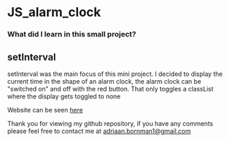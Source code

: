 # JS_alarm_clock

### What did I learn in this small project?  

## setInterval

setInterval was the main focus of this mini project. I decided to display the current time in the shape of an alarm clock, the alarm clock can be "switched on" and off with the red button. That only toggles a classList where the display gets toggled to none

Website can be seen [here](https://cyber-borries.github.io/JS_alarm_clock/)

Thank you for viewing my github repository, if you have any comments please feel free to contact me at adriaan.bornman1@gmail.com
